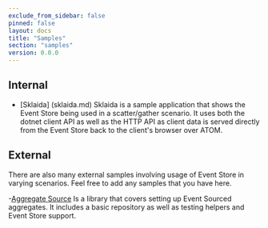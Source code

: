 ```yaml
---
exclude_from_sidebar: false
pinned: false
layout: docs
title: "Samples"
section: "samples"
version: 0.0.0
---
```


## Internal

- [Sklaida] (sklaida.md) Sklaida is a sample application that shows the Event Store being used in a scatter/gather scenario. It uses both the dotnet client API as well as the HTTP API as client data is served directly from the Event Store back to the client's browser over ATOM.

## External

There are also many external samples involving usage of Event Store in varying scenarios. Feel free to add any samples that you have here.

-[Aggregate Source](https://github.com/yreynhout/AggregateSource) Is a library that covers setting up Event Sourced aggregates. It includes a basic repository as well as testing helpers and Event Store support.